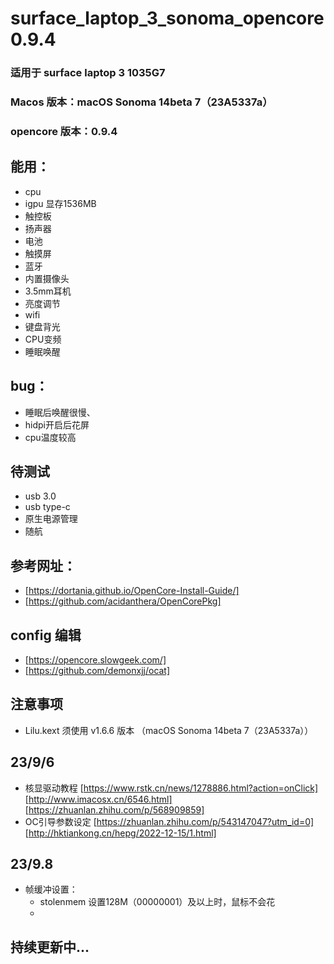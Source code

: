 # surface_laptop_3_sonoma_opencore0.9.4

### 适用于 surface laptop 3 1035G7

### Macos 版本：macOS Sonoma 14beta 7（23A5337a）
### opencore 版本：0.9.4

## 能用：
- cpu
- igpu 显存1536MB
- 触控板
- 扬声器
- 电池
- 触摸屏
- 蓝牙
- 内置摄像头
- 3.5mm耳机
- 亮度调节
- wifi
- 键盘背光
- CPU变频
- 睡眠唤醒

## bug：
- 睡眠后唤醒很慢、
- hidpi开启后花屏
- cpu温度较高

## 待测试
- usb 3.0 
- usb type-c
- 原生电源管理
- 随航




## 参考网址：
- [https://dortania.github.io/OpenCore-Install-Guide/]
- [https://github.com/acidanthera/OpenCorePkg]
## config 编辑
- [https://opencore.slowgeek.com/]
- [https://github.com/demonxjj/ocat]

## 注意事项
- Lilu.kext 须使用 v1.6.6 版本 （macOS Sonoma 14beta 7（23A5337a））

## 23/9/6
- 核显驱动教程
[https://www.rstk.cn/news/1278886.html?action=onClick]
[http://www.imacosx.cn/6546.html]
[https://zhuanlan.zhihu.com/p/568909859]
- OC引导参数设定
[https://zhuanlan.zhihu.com/p/543147047?utm_id=0]
[http://hktiankong.cn/hepg/2022-12-15/1.html]

## 23/9.8
- 帧缓冲设置：
  - stolenmem 设置128M（00000001）及以上时，鼠标不会花
  - 








## 持续更新中...
